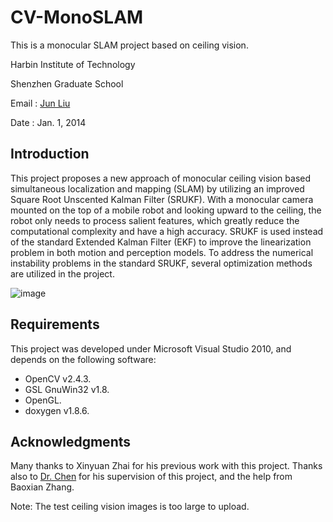 CV-MonoSLAM
===========

This is a monocular SLAM project based on ceiling vision.

Harbin Institute of Technology

Shenzhen Graduate School

Email  : [Jun Liu](mailto:mejunliu@gmail.com)

Date   : Jan. 1, 2014

Introduction
------------

This project proposes a new approach of monocular ceiling vision based simultaneous localization and mapping (SLAM) by utilizing an improved Square Root Unscented Kalman Filter (SRUKF). With a monocular camera mounted on the top of a mobile robot and looking upward to the ceiling, the robot only needs to process salient features, which greatly reduce the computational complexity and have a high accuracy. SRUKF is used instead of the standard Extended Kalman Filter (EKF) to improve the linearization problem in both motion and perception models. To address the numerical instability problems in the standard SRUKF, several optimization methods are utilized in the project. 

![image](https://github.com/mejliu/CV-MonoSLAM/raw/master/MonoSLAM/Images/TurtleBot.PNG)

Requirements
---------------

This project was developed under Microsoft Visual Studio 2010, and depends on the following software:
* OpenCV v2.4.3.
* GSL GnuWin32 v1.8.
* OpenGL.
* doxygen v1.8.6.

Acknowledgments
--------------------------------------------------------------------------------

Many thanks to Xinyuan Zhai for his previous work with this project. Thanks also to [Dr. Chen](http://www.hitsz.edu.cn/body/shizi/detailen.php?strID=488) for his supervision of this project, and the help from Baoxian Zhang.

Note: The test ceiling vision images is too large to upload.